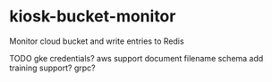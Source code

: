 # kiosk-bucket-monitor
Monitor cloud bucket and write entries to Redis

TODO
gke credentials?
aws support
document filename schema
add training support?
grpc?
